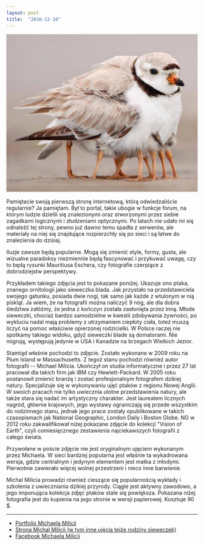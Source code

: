 ```yaml
---
layout: post
title:  "2016-12-10"
---
```


![](/assets/2016-12-10.jpg)

Pamiętacie swoją pierwszą stronę internetową, którą odwiedzaliście regularnie? Ja pamiętam. Był to portal, takie ubogie w funkcje forum, na którym ludzie dzielili się znalezionymi oraz stworzonymi przez siebie zagadkami logicznymi i złudzeniami optycznymi. Po latach nie udało mi się odnaleźć tej strony, pewno już dawno temu spadła z serwerów, ale materiały na niej się znajdujące rozpierzchły się po sieci i są łatwe do znalezienia do dzisiaj.

Iluzje zawsze będą popularne. Mogą się zmienić style, formy, gusta, ale wizualne paradoksy niezmiennie będą fascynować i przykuwać uwagę, czy to będą rysunki Mauritiusa Eschera, czy fotografie czerpiące z dobrodziejstw perspektywy.

Przykładem takiego zdjęcia jest to pokazane poniżej. Ukazuje ono ptaka, znanego ornitologii jako sieweczka blada. Jak przystało na przedstawiciela swojego gatunku, posiada dwie nogi, tak samo jak każde z wtulonym w nią piskląt. Ja wiem, że na fotografii można naliczyć 9 nóg, ale dla dobra śledztwa załóżmy, że jedna z kończyn została zasłonięta przez inną. Młode sieweczki, chociaż bardzo samodzielne w kwestii zdobywania żywności, po wykluciu nadal mają problemy z utrzymaniem ciepłoty ciała, toteż muszą liczyć na pomoc właściwie opierzonej rodzicielki. W Polsce raczej nie spotkamy takiego widoku, gdyż sieweczki blade są domatorami. Nie migrują, występują jedynie w USA i Kanadzie na brzegach Wielkich Jezior.

Stamtąd właśnie pochodzi to zdjęcie. Zostało wykonane w 2009 roku na Plum Island w Massachusetts. Z tegoż stanu pochodzi również autor fotografii -- Michael Milicia. Ukończył on studia informatyczne i przez 27 lat pracował dla takich firm jak IBM czy Hewlett-Packard. W 2005 roku postanowił zmienić branżę i zostać profesjonalnym fotografem dzikiej natury. Specjalizuje się w wykonywaniu ujęć ptaków z regionu Nowej Anglii. W swoich pracach nie tylko uwiecznia ulotne przedstawienia natury, ale także stara się nadać im artystyczny charakter. Jest laureatem licznych nagród, głównie krajowych, jego wystawy ograniczają się przede wszystkim do rodzinnego stanu, jednak jego prace zostały opublikowane w takich czasopismach jak National Geographic, London Daily i Boston Globe. NG w 2012 roku zakwalifikował niżej pokazane zdjęcie do kolekcji "Vision of Earth", czyli comiesięcznego zestawienia najciekawszych fotografii z całego świata.

Przywołane w poście zdjęcie nie jest oryginalnym ujęciem wykonanym przez Michaela. W sieci bardziej popularna jest właśnie ta wykadrowana wersja, gdzie centralnym i jedynym elementem jest matka z młodymi. Pierwotnie zawierało więcej wolnej przestrzeni i nieco inne barwienie.

Michal Milicia prowadzi również cieszące się popularnością wykłady i szkolenia z uwieczniania dzikiej przyrody. Ciągle jest aktywny zawodowo, a jego imponująca kolekcja zdjęć ptaków stale się powiększa. Pokazana niżej fotografia jest do kupienia na jego stronie w wersji papierowej. Kosztuje 90 $.

-------
* [Portfolio Michaela Milicii](http://mike_milicia.500px.com/portfolio)
* [Strona Michal Milicii (w tym inne ujęcia tejże rodziny sieweczek)](http://www.michaelmiliciaphotography.com/index.php)
* [Facebook Michaela Milicii](https://web.facebook.com/miliciaphoto)